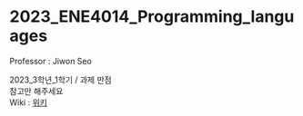 # 2023_ENE4014_Programming_languages
Professor : Jiwon Seo
  
2023_3학년_1학기 / 과제 만점  
참고만 해주세요  
Wiki : [위키](https://github.com/anxkgrns/2023_ENE4014/wiki)

